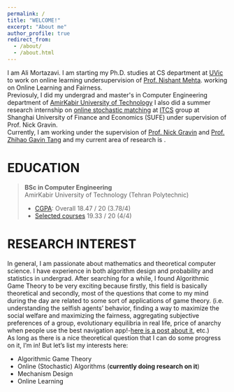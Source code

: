 ```yaml
---
permalink: /
title: "WELCOME!"
excerpt: "About me"
author_profile: true
redirect_from: 
  - /about/
  - /about.html
---
```

I am Ali Mortazavi. I am starting my Ph.D. studies at CS department at [UVic](http://uvic.ca/) to work on online learning undersupervision of [Prof. Nishant Mehta](http://web.uvic.ca/~nmehta/). working on Online Learning and Fairness. <br>
Previosuly, I did my undergrad and master's in Computer Engineering department of [AmirKabir University of Technology](https://alimorty.github.io//posts/2019-08-03-About-Amirkabir-University-of-Technology/) I also did a summer research internship on [online stochastic matching](https://alimorty.github.io//posts/2019-11-06-Online-Stochastic-Matching/) at [ITCS](http://itcs.shufe.edu.cn/people/) group at Shanghai University of Finance and Economics (SUFE) under supervision of Prof. Nick Gravin.<br>
Currently, I am working under the supervision of [Prof. Nick Gravin](https://scholar.google.com/citations?user=g65nv5cAAAAJ&hl=en) and [Prof. Zhihao Gavin Tang](http://itcs.shufe.edu.cn/~zhtang/) and my current area of research is . <br>



 



EDUCATION
======
> **BSc in Computer Engineering** <br>
> AmirKabir University of Technology (Tehran Polytechnic)
> * [CGPA](https://github.com/AliMorty/AliMorty.github.io/raw/master/files/Transcript_Ali_Mortazavi.pdf):   Overall         18.47 / 20 (3.78/4)
> * [Selected courses](https://alimorty.github.io//education/)   19.33 / 20 (4/4) <br>
                                                                  
RESEARCH INTEREST
======

In general, I am passionate about mathematics and theoretical computer science. I have experience in both algorithm design and probability and statistics in undergrad. After searching for a while, I found Algorithmic Game Theory to be very exciting because firstly, this field is basically theoretical and secondly, most of the questions that come to my mind during the day are related to some sort of applications of game theory. (i.e. understanding the selfish agents’ behavior, finding a way to maximize the social welfare and maximizing the fairness, aggregating subjective preferences of a group, evolutionary equilibria in real life, price of anarchy when people use the best navigation app!-[here is a post about it](https://alimorty.github.io//posts/2019-08-12-Baraess-Paradox-and-Smartphone-Navigator-Applications/), etc.) <br>
As long as there is a nice theoretical question that I can do some progress on it, I’m in! But let’s list my interests here:<br>

* Algorithmic Game Theory
* Online (Stochastic) Algorithms (**currently doing research on it**)
* Mechanism Design
* Online Learning








  





